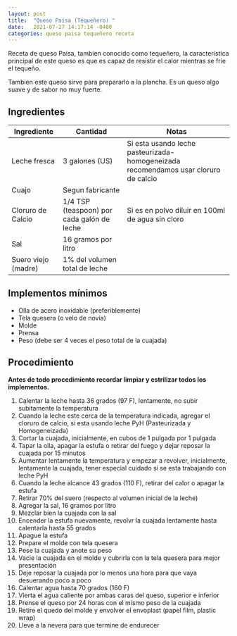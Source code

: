 ```yaml
---
layout: post
title:  "Queso Paisa (Tequeñero) "
date:   2021-07-27 14:17:14 -0400
categories: queso paisa tequeñero receta
---
```

Receta de queso Paisa, tambien conocido como tequeñero, la caracteristica principal de este queso es que es capaz de resistir el calor mientras se frie el tequeño.

Tambien este queso sirve para prepararlo a la plancha. Es un queso algo suave y de sabor no muy fuerte.

## Ingredientes

Ingrediente | Cantidad | Notas
------------| ---------| -----
Leche fresca | 3 galones (US) | Si esta usando leche pasteurizada-homogeneizada recomendamos usar cloruro de calcio
Cuajo | Segun fabricante |
Cloruro de Calcio | 1/4 TSP (teaspoon) por cada galón de leche | Si es en polvo diluir en 100ml de agua sin cloro
Sal | 16 gramos por litro | 
Suero viejo (madre) | 1% del volumen total de leche

## Implementos mínimos

- Olla de acero inoxidable (preferiblemente)
- Tela quesera (o velo de novia)
- Molde
- Prensa
- Peso (debe ser 4 veces el peso total de la cuajada)

## Procedimiento

**Antes de todo procedimiento recordar limpiar y estrilizar todos los implementos.**

1. Calentar la leche hasta 36 grados (97 F), lentamente, no subir subitamente la temperatura
2. Cuando la leche este cerca de la temperatura indicada, agregar el cloruro de calcio, si esta usando leche PyH  (Pasteurizada y Homogeneizada)
3. Cortar la cuajada, inicialmente, en cubos de 1 pulgada por 1 pulgada
4. Tapar la olla, apagar la estufa o retirar del fuego y dejar reposar la cuajada por 15 minutos
6. Aumentar lentamente la temperatura y empezar a revolver, inicialmente, lentamente la cuajada, tener especial cuidado si se esta trabajando con leche PyH
7. Cuando la leche alcance 43 grados (110 F), retirar del calor o apagar la estufa
8. Retirar 70% del suero (respecto al volumen inicial de la leche)
9.  Agregar la sal, 16 gramos por litro
11. Mezclar bien la cuajada con la sal
12. Encender la estufa nuevamente, revolvr la cuajada lentamente hasta calentarla hasta 55 grados
13. Apague la estufa
14. Prepare el molde con tela quesera
15. Pese la cuajada y anote su peso
16. Vacie la cuajada en el molde y cubrirla con la tela quesera para mejor presentación
17. Deje reposar la cuajada por lo menos una hora para que vaya desuerando poco a poco
18. Calentar agua hasta 70 grados (160 F)
19. Vierta el agua caliente por ambas caras del queso, superior e inferior
20. Prense el queso por 24 horas con el mismo peso de la cuajada
21. Retire el quedo del molde y envolver el envoplast (papel film, plastic wrap)
22. Lleve a la nevera para que termine de endurecer
